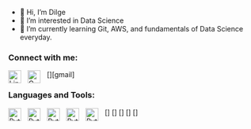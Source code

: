 - 👋 Hi, I’m Dilge
- 👀 I’m interested in Data Science
- 🌱 I’m currently learning Git, AWS, and fundamentals of Data Science everyday.

### Connect with me:
[<img align="left" alt="Linkedin" width="26px" src="https://simpleicons.org/icons/linkedin.svg" style="padding-right:10px;" />][linkedin]
[<img align="left" alt="Gmail" width="26px" src="https://simpleicons.org/icons/gmail.svg" style="padding-right:10px;" />][gmail]

### Languages and Tools:

[<img align="left" alt="Python" width="26px" src="https://simpleicons.org/icons/python.svg" style="padding-right:10px;" />]
[<img align="left" alt="Python" width="26px" src="https://simpleicons.org/icons/python.svg" style="padding-right:10px;" />]
[<img align="left" alt="Python" width="26px" src="https://simpleicons.org/icons/python.svg" style="padding-right:10px;" />]
[<img align="left" alt="Python" width="26px" src="https://simpleicons.org/icons/python.svg" style="padding-right:10px;" />]
[<img align="left" alt="Python" width="26px" src="https://simpleicons.org/icons/python.svg" style="padding-right:10px;" />]

[linkedin]: https://www.linkedin.com/in/dilge-karakaş-68b880127/
[linkedin]: karakasdilge@gmail.com
